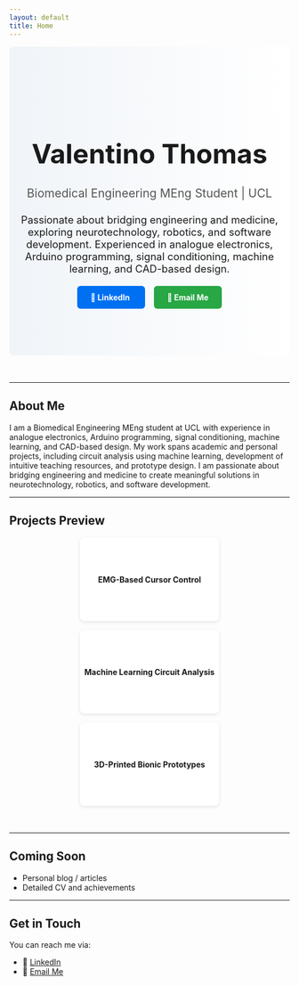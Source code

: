 ```yaml
---
layout: default
title: Home
---
```


<!-- Hero Section -->
<div style="text-align:center; 
            padding:6rem 1rem; 
            background: linear-gradient(to right, #f0f4f8, #ffffff); 
            border-radius:8px; 
            margin-bottom:3rem;">
  <h1 style="font-size:3rem; margin-bottom:0.5rem;">Valentino Thomas</h1>
  <h2 style="font-weight:normal; color:#555; margin-bottom:1.5rem;">Biomedical Engineering MEng Student | UCL</h2>
  <p style="font-size:1.15rem; max-width:600px; margin:0 auto 2rem;">
    Passionate about bridging engineering and medicine, exploring neurotechnology, robotics, and software development. Experienced in analogue electronics, Arduino programming, signal conditioning, machine learning, and CAD-based design.
  </p>
  <div style="margin-bottom:0;">
    <a href="https://linkedin.com/in/valentinothomas" target="_blank" style="text-decoration:none; color:white; background-color:#0070f3; padding:0.75rem 1.5rem; border-radius:6px; margin:0 0.5rem; font-weight:bold; transition:0.3s;">
      🔗 LinkedIn
    </a>
    <a href="mailto:hello@valentinothomas.com" style="text-decoration:none; color:white; background-color:#28a745; padding:0.75rem 1.5rem; border-radius:6px; margin:0 0.5rem; font-weight:bold; transition:0.3s;">
      📧 Email Me
    </a>
  </div>
</div>

---

## About Me

I am a Biomedical Engineering MEng student at UCL with experience in analogue electronics, Arduino programming, signal conditioning, machine learning, and CAD-based design. My work spans academic and personal projects, including circuit analysis using machine learning, development of intuitive teaching resources, and prototype design. I am passionate about bridging engineering and medicine to create meaningful solutions in neurotechnology, robotics, and software development.

---

## Projects Preview

<div style="display:flex; flex-wrap:wrap; justify-content:center; gap:1rem; margin-bottom:3rem;">

  <!-- Project Card 1 -->
  <div class="flip-card" style="width:250px; perspective:1000px;">
    <div class="flip-card-inner" style="position:relative; width:100%; height:150px; text-align:center; transition: transform 0.8s; transform-style: preserve-3d;">
      <div class="flip-card-front" style="position:absolute; width:100%; height:100%; backface-visibility:hidden; display:flex; justify-content:center; align-items:center; background:#ffffff; border-radius:8px; box-shadow:0 2px 6px rgba(0,0,0,0.1);">
        <h4>EMG-Based Cursor Control</h4>
      </div>
      <div class="flip-card-back" style="position:absolute; width:100%; height:100%; backface-visibility:hidden; display:flex; justify-content:center; align-items:center; background:#ffffff; border-radius:8px; box-shadow:0 2px 6px rgba(0,0,0,0.1); transform:rotateY(180deg); padding:0.5rem;">
        <p style="font-size:0.95rem; color:#333;">Built using Arduino and analog signal processing. Real-time EMG signals control computer cursor movement.</p>
      </div>
    </div>
  </div>

  <!-- Project Card 2 -->
  <div class="flip-card" style="width:250px; perspective:1000px;">
    <div class="flip-card-inner" style="position:relative; width:100%; height:150px; text-align:center; transition: transform 0.8s; transform-style: preserve-3d;">
      <div class="flip-card-front" style="position:absolute; width:100%; height:100%; backface-visibility:hidden; display:flex; justify-content:center; align-items:center; background:#ffffff; border-radius:8px; box-shadow:0 2px 6px rgba(0,0,0,0.1);">
        <h4>Machine Learning Circuit Analysis</h4>
      </div>
      <div class="flip-card-back" style="position:absolute; width:100%; height:100%; backface-visibility:hidden; display:flex; justify-content:center; align-items:center; background:#ffffff; border-radius:8px; box-shadow:0 2px 6px rgba(0,0,0,0.1); transform:rotateY(180deg); padding:0.5rem;">
        <p style="font-size:0.95rem; color:#333;">Applied image recognition to analyze and optimize electronic circuits, automating error detection.</p>
      </div>
    </div>
  </div>

  <!-- Project Card 3 -->
  <div class="flip-card" style="width:250px; perspective:1000px;">
    <div class="flip-card-inner" style="position:relative; width:100%; height:150px; text-align:center; transition: transform 0.8s; transform-style: preserve-3d;">
      <div class="flip-card-front" style="position:absolute; width:100%; height:100%; backface-visibility:hidden; display:flex; justify-content:center; align-items:center; background:#ffffff; border-radius:8px; box-shadow:0 2px 6px rgba(0,0,0,0.1);">
        <h4>3D-Printed Bionic Prototypes</h4>
      </div>
      <div class="flip-card-back" style="position:absolute; width:100%; height:100%; backface-visibility:hidden; display:flex; justify-content:center; align-items:center; background:#ffffff; border-radius:8px; box-shadow:0 2px 6px rgba(0,0,0,0.1); transform:rotateY(180deg); padding:0.5rem;">
        <p style="font-size:0.95rem; color:#333;">Designed and fabricated robotics and prosthetics prototypes, integrating CAD design and rapid prototyping.</p>
      </div>
    </div>
  </div>

</div>

<style>
.flip-card:hover .flip-card-inner {
  transform: rotateY(180deg);
}
</style>

---

## Coming Soon

- Personal blog / articles  
- Detailed CV and achievements  

---

## Get in Touch

You can reach me via:

- 🔗 [LinkedIn](https://linkedin.com/in/valentinothomas)  
- 📧 [Email Me](mailto:hello@valentinothomas.com)

